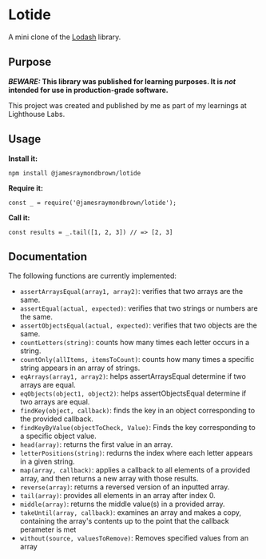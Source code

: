 # Lotide

A mini clone of the [Lodash](https://lodash.com) library.

## Purpose

**_BEWARE:_ This library was published for learning purposes. It is _not_ intended for use in production-grade software.**

This project was created and published by me as part of my learnings at Lighthouse Labs. 

## Usage

**Install it:**

`npm install @jamesraymondbrown/lotide`

**Require it:**

`const _ = require('@jamesraymondbrown/lotide');`

**Call it:**

`const results = _.tail([1, 2, 3]) // => [2, 3]`

## Documentation

The following functions are currently implemented:

* `assertArraysEqual(array1, array2)`: verifies that two arrays are the same.
* `assertEqual(actual, expected)`: verifies that two strings or numbers are the same.
* `assertObjectsEqual(actual, expected)`: verifies that two objects are the same.
* `countLetters(string)`: counts how many times each letter occurs in a string.
* `countOnly(allItems, itemsToCount)`: counts how many times a specific string appears in an array of strings.
* `eqArrays(array1, array2)`: helps assertArraysEqual determine if two arrays are equal.
* `eqObjects(object1, object2)`: helps assertObjectsEqual determine if two arrays are equal.
* `findKey(object, callback)`: finds the key in an object corresponding to the provided callback.
* `findKeyByValue(objectToCheck, Value)`: Finds the key corresponding to a specific object value.
* `head(array)`: returns the first value in an array.
* `letterPositions(string)`: redurns the index where each letter appears in a given string.
* `map(array, callback)`: applies a callback to all elements of a provided array, and then returns a new array with those results.
* `reverse(array)`: returns a reversed version of an inputted array.
* `tail(array)`: provides all elements in an array after index 0.
* `middle(array)`: returns the middle value(s) in a provided array.
* `takeUntil(array, callback)`: examines an array and makes a copy, containing the array's contents up to the point that the callback perameter is met
* `without(source, valuesToRemove)`: Removes specified values from an array



